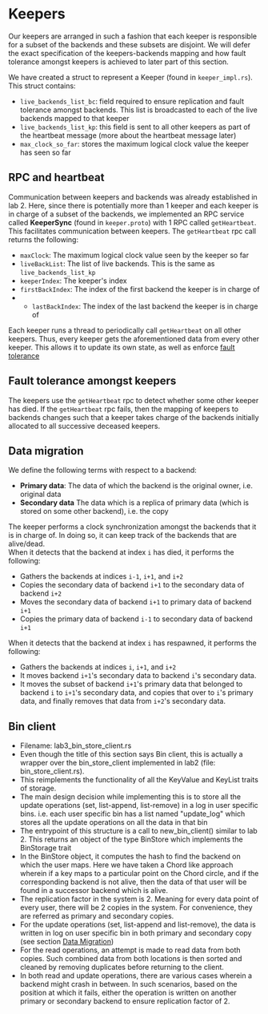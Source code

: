 # Keepers
Our keepers are arranged in such a fashion that each keeper is responsible for a subset of the backends and these subsets are disjoint. We will defer the exact specification of the keepers-backends mapping and how fault tolerance amongst keepers is achieved to later part of this section.  

We have created a struct to represent a Keeper (found in `keeper_impl.rs`). This struct contains:
- `live_backends_list_bc`: field required to ensure replication and fault tolerance amongst backends. This list is broadcasted to each of the live backends mapped to that keeper
- `live_backends_list_kp`: this field is sent to all other keepers as part of the heartbeat message (more about the heartbeat message later)
- `max_clock_so_far`: stores the maximum logical clock value the keeper has seen so far

## RPC and heartbeat
Communication between keepers and backends was already established in lab 2. Here, since there is potentially more than 1 keeper and each keeper is in charge of a subset of the backends, we implemented an RPC service called **KeeperSync** (found in `keeper.proto`) with 1 RPC called `getHeartbeat`. This facilitates communication between keepers. The `getHeartbeat` rpc call returns the following:
- `maxClock`: The maximum logical clock value seen by the keeper so far
- `liveBackList`: The list of live backends. This is the same as `live_backends_list_kp`
- `keeperIndex`: The keeper's index
- `firstBackIndex`: The index of the first backend the keeper is in charge of
- - `lastBackIndex`: The index of the last backend the keeper is in charge of

Each keeper runs a thread to periodically call `getHeartbeat` on all other keepers. Thus, every keeper gets the aforementioned data from every other keeper. This allows it to update its own state, as well as enforce [fault tolerance](#fault-tolerance-amongst-keepers)

## Fault tolerance amongst keepers
The keepers use the `getHeartbeat` rpc to detect whether some other keeper has died. If the `getHeartbeat` rpc fails, then the mapping of keepers to backends changes such that a keeper takes charge of the backends initially allocated to all successive deceased keepers.

## Data migration
We define the following terms with respect to a backend:
- **Primary data**: The data of which the backend is the original owner, i.e. original data
- **Secondary data** The data which is a replica of primary data (which is stored on some other backend), i.e. the copy

The keeper performs a clock synchronization amongst the backends that it is in charge of. In doing so, it can keep track of the backends that are alive/dead.  
When it detects that the backend at index `i` has died, it performs the following:
- Gathers the backends at indices `i-1`, `i+1`, and `i+2`
- Copies the secondary data of backend `i+1` to the secondary data of backend `i+2`
- Moves the secondary data of backend `i+1` to primary data of backend `i+1`
- Copies the primary data of backend `i-1` to secondary data of backend `i+1`

When it detects that the backend at index `i` has respawned, it performs the following:
- Gathers the backends at indices `i`, `i+1`, and `i+2`
- It moves backend `i+1`'s secondary data to backend `i`'s secondary data.
- It moves the subset of backend `i+1`'s primary data that belonged to backend `i` to `i+1`'s secondary data, and copies that over to `i`'s primary data, and finally removes that data from `i+2`'s secondary data.


## Bin client
- Filename: lab3_bin_store_client.rs
- Even though the title of this section says Bin client, this is actually a wrapper over the bin_store_client implemented in lab2 (file: bin_store_client.rs).
- This reimplements the functionality of all the KeyValue and KeyList traits of storage.
- The main design decision while implementing this is to store all the update operations (set, list-append, list-remove) in a log in user specific bins. i.e. each user specific bin has a list named "update_log" which stores all the update operations on all the data in that bin
- The entrypoint of this structure is a call to new_bin_client() similar to lab 2. This returns an object of the type BinStore which implements the BinStorage trait
- In the BinStore object, it computes the hash to find the backend on which the user maps. Here we have taken a Chord like approach wherein if a key maps to a particular point on the Chord circle, and if the corresponding backend is not alive, then the data of that user will be found in a successor backend which is alive.
- The replication factor in the system is 2. Meaning for every data point of every user, there will be 2 copies in the system. For convenience, they are referred as primary and secondary copies.
- For the update operations (set, list-append and list-remove), the data is written in log on user specific bin in both primary and secondary copy (see section [Data Migration](#data-migration)) 
- For the read operations, an attempt is made to read data from both copies. Such combined data from both locations is then sorted and cleaned by removing duplicates before returning to the client.
- In both read and update operations, there are various cases wherein a backend might crash in between. In such scenarios, based on the position at which it fails, either the operation is written on another primary or secondary backend to ensure replication factor of 2. 
